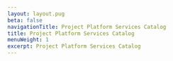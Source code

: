 ```yaml
---
layout: layout.pug
beta: false
navigationTitle: Project Platform Services Catalog
title: Project Platform Services Catalog
menuWeight: 1
excerpt: Project Platform Services Catalog
---
```

